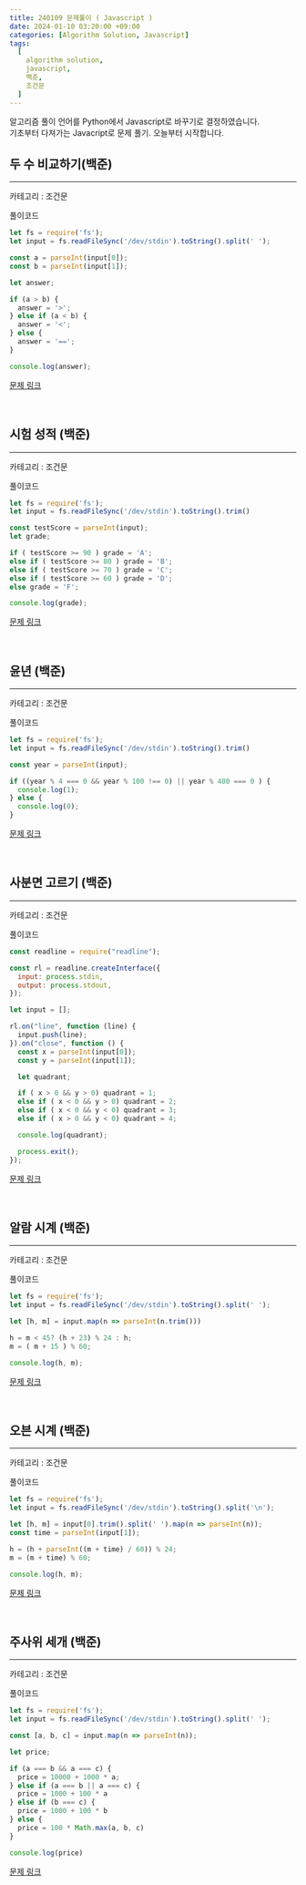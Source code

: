 ```yaml
---
title: 240109 문제풀이 ( Javascript )
date: 2024-01-10 03:20:00 +09:00
categories: [Algorithm Solution, Javascript]
tags:
  [
    algorithm solution,
    javascript,
    백준,
    조건문
  ]
---
```


알고리즘 풀이 언어를 Python에서 Javascript로 바꾸기로 결정하였습니다.    
기초부터 다져가는 Javacript로 문제 풀기. 오늘부터 시작합니다.

## 두 수 비교하기(백준)

<hr>

카테고리 : 조건문

풀이코드
```js
let fs = require('fs');
let input = fs.readFileSync('/dev/stdin').toString().split(' ');

const a = parseInt(input[0]);
const b = parseInt(input[1]);

let answer;

if (a > b) {
  answer = '>';
} else if (a < b) {
  answer = '<';
} else {
  answer = '==';
}

console.log(answer);
```

[문제 링크](https://www.acmicpc.net/problem/1330) 

<br>

## 시험 성적 (백준)

<hr>

카테고리 : 조건문

풀이코드

```js
let fs = require('fs');
let input = fs.readFileSync('/dev/stdin').toString().trim()

const testScore = parseInt(input);
let grade;

if ( testScore >= 90 ) grade = 'A';
else if ( testScore >= 80 ) grade = 'B';
else if ( testScore >= 70 ) grade = 'C';
else if ( testScore >= 60 ) grade = 'D';
else grade = 'F';

console.log(grade);
```

[문제 링크](https://www.acmicpc.net/problem/9498)

<br>

## 윤년 (백준)

<hr>

카테고리 : 조건문

풀이코드

```js
let fs = require('fs');
let input = fs.readFileSync('/dev/stdin').toString().trim()

const year = parseInt(input);

if ((year % 4 === 0 && year % 100 !== 0) || year % 400 === 0 ) {
  console.log(1);
} else {
  console.log(0);
}
```

[문제 링크](https://www.acmicpc.net/problem/2753) 

<br>

## 사분면 고르기 (백준)

<hr>

카테고리 : 조건문

풀이코드

```js
const readline = require("readline");

const rl = readline.createInterface({
  input: process.stdin,
  output: process.stdout,
});

let input = [];

rl.on("line", function (line) {
  input.push(line);
}).on("close", function () {
  const x = parseInt(input[0]);
  const y = parseInt(input[1]);

  let quadrant;

  if ( x > 0 && y > 0) quadrant = 1;
  else if ( x < 0 && y > 0) quadrant = 2;
  else if ( x < 0 && y < 0) quadrant = 3;
  else if ( x > 0 && y < 0) quadrant = 4;

  console.log(quadrant);

  process.exit();
});
```

[문제 링크](https://www.acmicpc.net/problem/14681)

<br>

## 알람 시계 (백준)

<hr>

카테고리 : 조건문

풀이코드

```js
let fs = require('fs');
let input = fs.readFileSync('/dev/stdin').toString().split(' ');

let [h, m] = input.map(n => parseInt(n.trim()))

h = m < 45? (h + 23) % 24 : h;
m = ( m + 15 ) % 60;

console.log(h, m);
```

[문제 링크](https://www.acmicpc.net/problem/2884) 

<br>

## 오븐 시계 (백준)

<hr>

카테고리 : 조건문

풀이코드

```js
let fs = require('fs');
let input = fs.readFileSync('/dev/stdin').toString().split('\n');

let [h, m] = input[0].trim().split(' ').map(n => parseInt(n));
const time = parseInt(input[1]);

h = (h + parseInt((m + time) / 60)) % 24;
m = (m + time) % 60;

console.log(h, m);
```

[문제 링크](https://www.acmicpc.net/problem/2525)

<br>

## 주사위 세개 (백준)

<hr>

카테고리 : 조건문

풀이코드

```js
let fs = require('fs');
let input = fs.readFileSync('/dev/stdin').toString().split(' ');

const [a, b, c] = input.map(n => parseInt(n));

let price;

if (a === b && a === c) {
  price = 10000 + 1000 * a;
} else if (a === b || a === c) {
  price = 1000 + 100 * a
} else if (b === c) {
  price = 1000 + 100 * b
} else {
  price = 100 * Math.max(a, b, c)
}

console.log(price)
```

[문제 링크](https://www.acmicpc.net/problem/2480) 

<br>